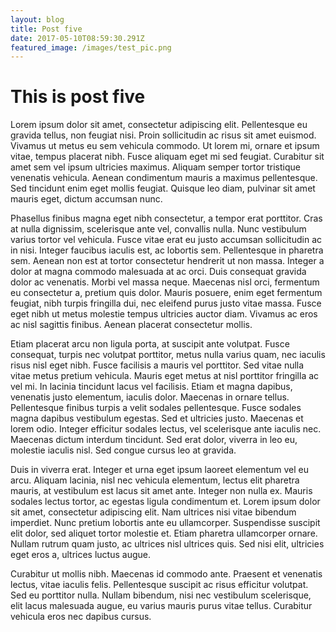 ```yaml
---
layout: blog
title: Post five
date: 2017-05-10T08:59:30.291Z
featured_image: /images/test_pic.png
---
```

# This is post five

Lorem ipsum dolor sit amet, consectetur adipiscing elit. Pellentesque eu gravida tellus, non feugiat nisi. Proin sollicitudin ac risus sit amet euismod. Vivamus ut metus eu sem vehicula commodo. Ut lorem mi, ornare et ipsum vitae, tempus placerat nibh. Fusce aliquam eget mi sed feugiat. Curabitur sit amet sem vel ipsum ultricies maximus. Aliquam semper tortor tristique venenatis vehicula. Aenean condimentum mauris a maximus pellentesque. Sed tincidunt enim eget mollis feugiat. Quisque leo diam, pulvinar sit amet mauris eget, dictum accumsan nunc.

Phasellus finibus magna eget nibh consectetur, a tempor erat porttitor. Cras at nulla dignissim, scelerisque ante vel, convallis nulla. Nunc vestibulum varius tortor vel vehicula. Fusce vitae erat eu justo accumsan sollicitudin ac in nisi. Integer faucibus iaculis est, ac lobortis sem. Pellentesque in pharetra sem. Aenean non est at tortor consectetur hendrerit ut non massa. Integer a dolor at magna commodo malesuada at ac orci. Duis consequat gravida dolor ac venenatis. Morbi vel massa neque. Maecenas nisl orci, fermentum eu consectetur a, pretium quis dolor. Mauris posuere, enim eget fermentum feugiat, nibh turpis fringilla dui, nec eleifend purus justo vitae massa. Fusce eget nibh ut metus molestie tempus ultricies auctor diam. Vivamus ac eros ac nisl sagittis finibus. Aenean placerat consectetur mollis.

Etiam placerat arcu non ligula porta, at suscipit ante volutpat. Fusce consequat, turpis nec volutpat porttitor, metus nulla varius quam, nec iaculis risus nisl eget nibh. Fusce facilisis a mauris vel porttitor. Sed vitae nulla vitae metus pretium vehicula. Mauris eget metus at nisl porttitor fringilla ac vel mi. In lacinia tincidunt lacus vel facilisis. Etiam et magna dapibus, venenatis justo elementum, iaculis dolor. Maecenas in ornare tellus. Pellentesque finibus turpis a velit sodales pellentesque. Fusce sodales magna dapibus vestibulum egestas. Sed et ultricies justo. Maecenas et lorem odio. Integer efficitur sodales lectus, vel scelerisque ante iaculis nec. Maecenas dictum interdum tincidunt. Sed erat dolor, viverra in leo eu, molestie iaculis nisl. Sed congue cursus leo at gravida.

Duis in viverra erat. Integer et urna eget ipsum laoreet elementum vel eu arcu. Aliquam lacinia, nisl nec vehicula elementum, lectus elit pharetra mauris, at vestibulum est lacus sit amet ante. Integer non nulla ex. Mauris sodales lectus tortor, ac egestas ligula condimentum et. Lorem ipsum dolor sit amet, consectetur adipiscing elit. Nam ultrices nisi vitae bibendum imperdiet. Nunc pretium lobortis ante eu ullamcorper. Suspendisse suscipit elit dolor, sed aliquet tortor molestie et. Etiam pharetra ullamcorper ornare. Nullam rutrum quam justo, ac ultrices nisl ultrices quis. Sed nisi elit, ultricies eget eros a, ultrices luctus augue.

Curabitur ut mollis nibh. Maecenas id commodo ante. Praesent et venenatis lectus, vitae iaculis felis. Pellentesque suscipit ac risus efficitur volutpat. Sed eu porttitor nulla. Nullam bibendum, nisi nec vestibulum scelerisque, elit lacus malesuada augue, eu varius mauris purus vitae tellus. Curabitur vehicula eros nec dapibus cursus.


